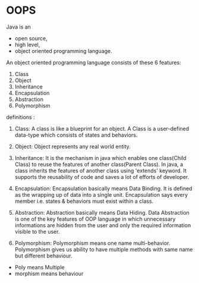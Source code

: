 # OOPS

Java is an 
- open source, 
- high level,
- object oriented
programming language.

An object oriented programming language consists of these 6 features:

1. Class
2. Object
3. Inheritance
4. Encapsulation
5. Abstraction
6. Polymorphism

definitions :

1. Class: A class is like a blueprint for an object.
A Class is a user-defined data-type which consists of states and behaviors.

2. Object: Object represents any real world entity.

3. Inheritance: It is the mechanism in java which enables one class(Child Class) to reuse the features of another class(Parent Class).
In java, a class inherits the features of another class using 'extends' keyword.
It supports the reusability of code and saves a lot of efforts of developer.


4. Encapsulation: Encapsulation basically means Data Binding.
It is defined as the wrapping up of data into a single unit.
Encapsulation says every member i.e. states & behaviors must exist within a class.


5. Abstraction: Abstraction basically means Data Hiding.
Data Abstraction is one of the key features of OOP language in which unnecessary 
informations are hidden from the user and only the required information visible to the user.


6. Polymorphism: Polymorphism means one name multi-behavior. 
Polymorphism gives us ability to have multiple methods with same name but different behaviour. 
- Poly means Multiple
- morphism means behaviour

